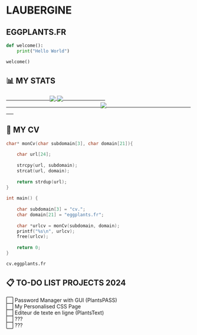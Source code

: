 # LAUBERGINE
## EGGPLANTS.FR

```python
def welcome():
	print("Hello World")

welcome()
```
## 📊 MY STATS
<a href="https://github.com/LAUBERGINE" alt="Inspiration from @github.com/Sigeth">
	‎ ‎ ‎ ‎ ‎ ‎ ‎ ‎ ‎ ‎ ‎ ‎ ‎ ‎ ‎ ‎ ‎ ‎  ‎ ‎  ‎ ‎ ‎ ‎ ‎ ‎ ‎ ‎ ‎ ‎ <img align="center" src="https://github-readme-stats.vercel.app/api/top-langs/?username=LAUBERGINE&title_color=9745f5&text_color=c9cacc&bg_color=000&layout=compact&langs_count=8" />
<img align="center" src="https://github-readme-stats.vercel.app/api?username=LAUBERGINE&show_icons=true&line_height=27&count_private=true&title_color=9745f5&text_color=FFF&icon_color=9745f5&bg_color=000" />	‎ ‎ ‎ ‎ ‎  ‎  ‎‎ ‎ ‎ ‎ ‎ ‎ ‎ ‎ ‎ ‎ ‎ ‎ ‎  ‎ ‎ ‎ ‎ ‎ ‎ ‎ ‎ ‎ ‎ <br>
	‎ ‎ ‎ ‎ ‎ ‎ ‎ ‎ ‎ ‎ ‎ ‎ ‎ ‎ ‎ ‎ ‎ ‎ ‎ ‎ ‎ ‎ ‎ ‎ ‎ ‎ ‎ ‎ ‎ ‎ ‎ ‎ ‎ ‎ ‎ ‎ ‎ ‎ ‎ ‎ ‎ ‎ ‎ ‎ ‎ ‎ ‎ ‎ ‎ ‎ ‎ ‎ ‎ ‎ ‎ ‎ ‎ ‎ ‎ ‎ ‎ ‎ ‎ ‎ ‎ <img align="center" src="https://github-readme-streak-stats.herokuapp.com/?user=LAUBERGINE&stroke=fff&title_color=ffffff&text_color=9745f5&icon_color=2bbc8a&background=000&ring=9745f5&fire=9745f5&currStreakNum=ffffff&currStreakLabel=9745f5&sideNums=ffffff&sideLabels=9745f5&dates=ffffff&hide_border=false"/>	‎ ‎ ‎ ‎ ‎ ‎ ‎ ‎ ‎ ‎ ‎ ‎ ‎ ‎ ‎ ‎ ‎ ‎ ‎ ‎ ‎ ‎ ‎ ‎ ‎ ‎ ‎ ‎ ‎ ‎ ‎ ‎ ‎ ‎ ‎ ‎ ‎ ‎ ‎ ‎ ‎ ‎  ‎ ‎ ‎ ‎ ‎ ‎ ‎‎ ‎ ‎ ‎ ‎ ‎ ‎ ‎ ‎ ‎ ‎ ‎ ‎ ‎ ‎ ‎ 
</a>

## 📜 MY CV
```c
char* monCv(char subdomain[3], char domain[21]){
	
	char url[24];
	
	strcpy(url, subdomain);
	strcat(url, domain);
	    
	return strdup(url);
}
	
int main() {
	
	char subdomain[3] = "cv.";
	char domain[21] = "eggplants.fr";
	  
	char *urlcv = monCv(subdomain, domain);
	printf("%s\n", urlcv);
	free(urlcv);
	
	return 0;
}
```
<a href="http://cv.eggplants.fr">
	
```bash
cv.eggplants.fr
```
</a>

## 📋 TO-DO LIST PROJECTS 2024

⬜️ Password Manager with GUI (PlantsPASS) <br>
⬜️ My Personalised CSS Page <br>
⬜️ Editeur de texte en ligne (PlantsText) <br>
⬜️ ??? <br>
⬜️ ??? <br>
